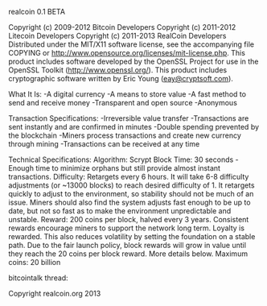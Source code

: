 realcoin 0.1 BETA

Copyright (c) 2009-2012 Bitcoin Developers
Copyright (c) 2011-2012 Litecoin Developers
Copyright (c) 2011-2013 RealCoin Developers
Distributed under the MIT/X11 software license, see the accompanying
file COPYING or http://www.opensource.org/licenses/mit-license.php.
This product includes software developed by the OpenSSL Project for use in
the OpenSSL Toolkit (http://www.openssl.org/).  This product includes
cryptographic software written by Eric Young (eay@cryptsoft.com).

What It Is:
-A digital currency
-A means to store value
-A fast method to send and receive money
-Transparent and open source
-Anonymous

Transaction Specifications:
-Irreversible value transfer
-Transactions are sent instantly and are confirmed in minutes
-Double spending prevented by the blockchain
-Miners process transactions and create new currency through mining
-Transactions can be received at any time

Technical Specifications:
    Algorithm: Scrypt
    Block Time: 30 seconds  - Enough time to minimize orphans but still provide almost instant transactions.
    Difficulty: Retargets every 6 hours. It will take 6-8 difficulty adjustments (or ~13000 blocks) to reach desired difficulty of 1. It retargets quickly to adjust to the environment, so stability should not be much of an issue. Miners should also find the system adjusts fast enough to be up to date, but not so fast as to make the environment unpredictable and unstable.
    Reward: 200 coins per block, halved every 3 years. Consistent rewards encourage miners to support the network long term. Loyalty is rewarded. This also reduces volatility by setting the foundation on a stable path. Due to the fair launch policy, block rewards will grow in value until they reach the 20 coins per block reward. More details below.
    Maximum coins: 20 billion

bitcointalk thread: 

Copyright realcoin.org 2013

